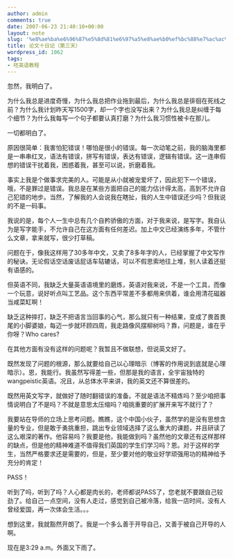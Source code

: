 ```yaml
---
author: admin
comments: true
date: 2007-06-23 21:40:10+00:00
layout: note
slug: '%e8%ae%ba%e6%96%87%e5%8d%81%e6%97%a5%e8%ae%b0%ef%bc%88%e7%ac%ac%e4%b8%89%e5%a4%a9%ef%bc%89'
title: 论文十日记（第三天）
wordpress_id: 1062
tags:
- 呸英语教程
---
```





忽然，我明白了。




为什么我总是进度奇慢，为什么我总把作业拖到最后，为什么我总是徘徊在死线之前？为什么我计划昨天写1500字，却一个字也没写出来？为什么我总是纠缠于每个细节？为什么我每写一个句子都要认真打磨？为什么我习惯性被卡在那儿。




一切都明白了。




原因很简单：我害怕犯错误！哪怕是很小的错误。每一次动笔之前，我的脑海里都是一串串红叉，语法有错误，拼写有错误，表达有错误，逻辑有错误。这一连串假想的错误干扰着我，困惑着我，甚至可以说，折磨着我。




事实上我是个做事求完美的人。可能是从小就被宠爱坏了，因此犯下一个错误，哦，不是罪过是错误。我总是在某些方面把自己的能力估计得太高，高到不允许自己犯错的地步。当然，了解我的人会说我在瞎扯，我的人生中错误还少吗？但我说的不是一码事。




我说的是，每个人一生中总有几个自矜骄傲的方面，对于我来说，是写字。我自认为是写字能手，不允许自己在这方面有任何差迟。加上中文已经演练多年，不管什么文章，拿来就写，很少打草稿。




问题在于，像我这样用了30多年中文，又卖了8多年字的人，已经掌握了中文写作的秘诀。无论假话空话废话屁话车轱辘话，可以不假思索地往上堆，别人读着还挺有语感的。




但英语不同，我缺乏大量英语语境里的磨炼，英语对我来说，不是一个工具，而像一个玩意，说好听点叫工艺品。这个东西平常差不多都用来供着，谁会用清花磁器当咸菜缸啊！




缺乏这种摔打，缺乏不把语言当回事的心气，那么就只有一种结果，变成了畏首畏尾的小脚婆娘，每迈一步就环顾四周，我走路像风摆柳树吗？靠，问题是，谁在乎你呀？Who cares?




在其他方面有没有这样的问题呢？我暂且不做联想，但说英文好了。




既然发现了问题的根源，那么就要给自己以心理暗示（博客的作用说到底就是心理暗示）。恩，我能行。我虽然写得差一些，但那是我的语言，全宇宙独特的wangpeistic英语。况且，从总体水平来讲，我的英文还不算很差的。




既然用英文写字，就做好了随时翻错误的准备。不就是语法不精炼吗？至少咱把事情说明白了不是吗？不就是意思太压缩吗？咱挑重要的扩展开来写不就行了？




我要站在导师的立场上思考问题。瞧瞧，这个中国小伙子，虽然学的是没有思想含量的专业，但是敢于勇挑重担，跳出专业领域选择了这么重大的课题，并且研读了这么艰深的著作。他容易吗？我要是他，我能做到吗？虽然他的文章还有这样那样的缺点，但是他的精神难道不值得我们英国的学生们学习吗？恩。对于这样的学生，当然严格要求还是需要的，但是，至少要对他的敬业好学顽强用功的精神给予充分的肯定！




PASS！




听到了吗，听到了吗？人心都是肉长的，老师都说PASS了，您老就不要跟自己较劲了。给自己一点空间，没有人走过，感觉到自己被冷落，给我一店时间，没有人曾经爱国，再一次体会生活。。。




想到这里，我就豁然开朗了。我是一个多么善于开导自己，又善于被自己开导的人啊。




现在是3:29 a.m。外面又下雨了。



